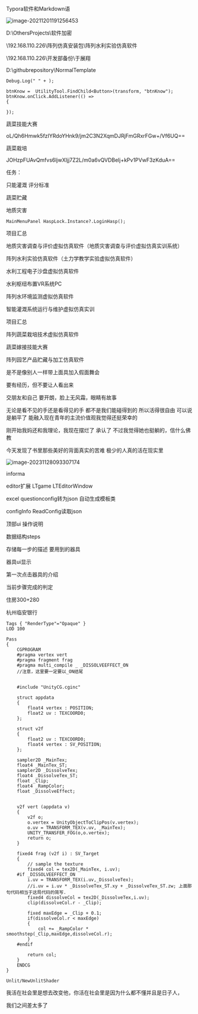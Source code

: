 Typora软件和Markdown语

![image-20211201191256453](C:\Users\xian\AppData\Roaming\Typora\typora-user-images\image-20211201191256453.png)

D:\OthersProjects\软件加密









\\192.168.110.226\阵列仿真安装包\阵列水利实验仿真软件

\\192.168.110.226\开发部备份\于展翔

D:\githubrepository\NormalTemplate

<input type="hidden" id="command" value="arraygdsyshjjc://Command?id=0&amp;type=0&amp;host=http://192.168.110.160:82&amp;courseid=9&amp;userName=test1&amp;token=9ef70f448920e20b55ae4ffc5e832fa0">

```
Debug.Log(" " + );
```

```
btnKnow =  UtilityTool.FindChild<Button>(transform, "btnKnow");
btnKnow.onClick.AddListener(() =>
{
    
});
```

蔬菜技能大赛

oL/Qh6Hmwk5fzIYRdoYHnk9/jm2C3N2XqmDJRjFmGRxrFGw+/Vf6UQ==

蔬菜栽培

JOHzpFUAvQmfvs6ljwXIjj7Z2L/m0a6vQVDBelj+kPv1PVwF3zKduA==

任务：

只能灌溉 评分标准

蔬菜贮藏

地质灾害

```
MainMenuPanel HaspLock.Instance?.LoginHasp();
```





项目汇总

地质灾害调查与评价虚拟仿真软件（地质灾害调查与评价虚拟仿真实训系统）

阵列水利实验仿真软件（土力学教学实验虚拟仿真软件）

水利工程电子沙盘虚拟仿真软件

水利枢纽布置VR系统PC

阵列水环境监测虚拟仿真软件

智能灌溉系统运行与维护虚拟仿真实训



项目汇总

阵列蔬菜栽培技术虚拟仿真软件

蔬菜嫁接技能大赛

阵列园艺产品贮藏与加工仿真软件







是不是像别人一样带上面具加入假面舞会

要有经历，但不要让人看出来

交朋友和自己 要开朗，脸上无风霜，眼睛有故事



无论是看不见的手还是看得见的手 都不是我们能碰得到的 所以活得很自由 可以说是躺平了 能融入现在青年的主流价值观我觉得还挺荣幸的

刚开始我妈还和我理论，我现在摆烂了 承认了 不过我觉得她也挺躺的，信什么佛教





今天发现了书里那些美好的背面真实的苦难 极少的人真的活在现实里

![image-20231128093307174](C:\Users\30998\AppData\Roaming\Typora\typora-user-images\image-20231128093307174.png)





informa

editor扩展 LTgame LTEditorWindow

excel questionconfig转为json 自动生成模板类



configInfo ReadConfig读取json



顶部ui 操作说明



数据结构steps

存储每一步的描述 要用到的器具 

器具ui显示

第一次点击器具的介绍

当前步骤完成的判定







住房300+280

杭州临安银行







```
Tags { "RenderType"="Opaque" }
LOD 100

Pass
{
    CGPROGRAM
    #pragma vertex vert
    #pragma fragment frag
    #pragma multi_compile _ _DISSOLVEEFFECT_ON
    //注意，这里要一定要以_ON结尾
 

    #include "UnityCG.cginc"

    struct appdata
    {
        float4 vertex : POSITION;
        float2 uv : TEXCOORD0;
    };

    struct v2f
    {
        float2 uv : TEXCOORD0;
        float4 vertex : SV_POSITION;
    };

    sampler2D _MainTex;
    float4 _MainTex_ST;
    sampler2D _DissolveTex;
    float4 _DissolveTex_ST;
    float _Clip;
    float4 _RampColor;
    float _DissolveEffect;


    v2f vert (appdata v)
    {
        v2f o;
        o.vertex = UnityObjectToClipPos(v.vertex);
        o.uv = TRANSFORM_TEX(v.uv, _MainTex);
        UNITY_TRANSFER_FOG(o,o.vertex);
        return o;
    }

    fixed4 frag (v2f i) : SV_Target
    {
        // sample the texture
        fixed4 col = tex2D(_MainTex, i.uv);         
    #if _DISSOLVEEFFECT_ON
        i.uv = TRANSFORM_TEX(i.uv,_DissolveTex);
        //i.uv = i.uv * _DissolveTex_ST.xy + _DissolveTex_ST.zw; 上面那句代码相当于这局代码的简写.
        fixed4 dissolveCol = tex2D(_DissolveTex,i.uv);        
        clip(dissolveCol.r - _Clip);

        fixed maxEdge = _Clip + 0.1;            
        if(dissolveCol.r < maxEdge)
        {
            col += _RampColor * smoothstep(_Clip,maxEdge,dissolveCol.r);
        }
    #endif
    
        return col;
    }
    ENDCG
}
```

```
Unlit/NewUnlitShader
```

我活在社会里是想去改变他，你活在社会里是因为什么都不懂并且是日子人，

我们之间差太多了

